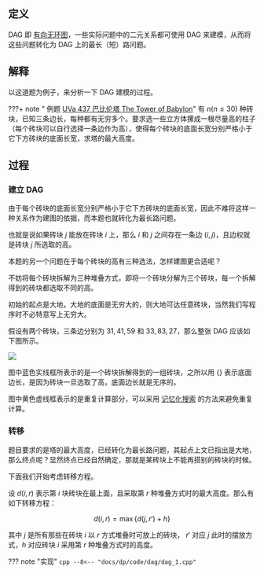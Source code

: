 ## 定义

DAG 即 [有向无环图](../graph/dag.md)，一些实际问题中的二元关系都可使用 DAG 来建模，从而将这些问题转化为 DAG 上的最长（短）路问题。

## 解释

以这道题为例子，来分析一下 DAG 建模的过程。

???+ note " 例题 [UVa 437 巴比伦塔 The Tower of Babylon](https://cn.vjudge.net/problem/UVA-437)"
    有 $n (n\leqslant 30)$ 种砖块，已知三条边长，每种都有无穷多个。要求选一些立方体摞成一根尽量高的柱子（每个砖块可以自行选择一条边作为高），使得每个砖块的底面长宽分别严格小于它下方砖块的底面长宽，求塔的最大高度。

## 过程

### 建立 DAG

由于每个砖块的底面长宽分别严格小于它下方砖块的底面长宽，因此不难将这样一种关系作为建图的依据，而本题也就转化为最长路问题。

也就是说如果砖块 $j$ 能放在砖块 $i$ 上，那么 $i$ 和 $j$ 之间存在一条边 $(i, j)$，且边权就是砖块 $j$ 所选取的高。

本题的另一个问题在于每个砖块的高有三种选法，怎样建图更合适呢？

不妨将每个砖块拆解为三种堆叠方式，即将一个砖块分解为三个砖块，每一个拆解得到的砖块都选取不同的高。

初始的起点是大地，大地的底面是无穷大的，则大地可达任意砖块，当然我们写程序时不必特意写上无穷大。

假设有两个砖块，三条边分别为 $31, 41, 59$ 和 $33, 83, 27$，那么整张 DAG 应该如下图所示。

![](./images/dag-babylon.png)

图中蓝色实线框所表示的是一个砖块拆解得到的一组砖块，之所以用 $\{\}$ 表示底面边长，是因为砖块一旦选取了高，底面边长就是无序的。

图中黄色虚线框表示的是重复计算部分，可以采用 [记忆化搜索](./memo.md) 的方法来避免重复计算。

### 转移

题目要求的是塔的最大高度，已经转化为最长路问题，其起点上文已指出是大地，那么终点呢？显然终点已经自然确定，那就是某砖块上不能再搭别的砖块的时候。

下面我们开始考虑转移方程。

设 $d(i,r)$ 表示第 $i$ 块砖块在最上面，且采取第 $r$ 种堆叠方式时的最大高度。那么有如下转移方程：

$$
d(i, r) = \max\{d(j, r') + h\}
$$

其中 $j$ 是所有那些在砖块 $i$ 以 $r$ 方式堆叠时可放上的砖块， $r'$ 对应 $j$ 此时的摆放方式，$h$ 对应砖块 $i$ 采用第 $r$ 种堆叠方式时的高度。

??? note "实现"
    ```cpp
    --8<-- "docs/dp/code/dag/dag_1.cpp"
    ```
